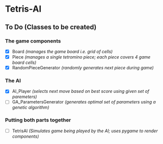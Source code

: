 # Tetris-AI
    
## To Do (Classes to be created)
### The game components
- [x] Board *(manages the game board i.e. grid of cells)*
- [x] Piece *(manages a single tetromino piece; each piece covers 4 game board cells)*
- [x] RandomPieceGenerator *(randomly generates next piece during game)*
### The AI
- [x] AI_Player *(selects next move based on best score using given set of paremeters)*
- [ ] GA_ParametersGenerator *(generates optimal set of parameters using a genetic algorithm)*
### Putting both parts together
- [ ] TetrisAI *(Simulates game being played by the AI; uses pygame to render components)*
